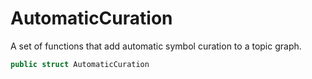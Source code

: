 # AutomaticCuration

A set of functions that add automatic symbol curation to a topic graph.

``` swift
public struct AutomaticCuration 
```
